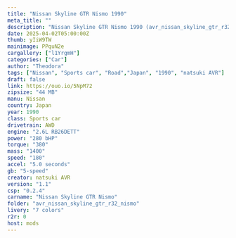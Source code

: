 ```yaml
---
title: "Nissan Skyline GTR Nismo 1990"
meta_title: ""
description: "Nissan Skyline GTR Nismo 1990 (avr_nissan_skyline_gtr_r32_nismo) by natsuki AVR"
date: 2025-04-02T05:00:00Z
thumb: yIiW9TW
mainimage: PPquN2e
cargallery: ["l1YrgmH"]
categories: ["Car"]
author: "Theodora"
tags: ["Nissan", "Sports car", "Road","Japan", "1990", "natsuki AVR"]
draft: false
link: https://ouo.io/5NpM72
zipsize: "44 MB"
manu: Nissan
country: Japan
year: 1990
class: Sports car
drivetrain: AWD
engine: "2.6L RB26DETT"
power: "280 bHP"
torque: "380"
mass: "1400"
speed: "180"
accel: "5.0 seconds"
gb: "5-speed"
creator: natsuki AVR
version: "1.1"
csp: "0.2.4"
carname: "Nissan Skyline GTR Nismo"
folder: "avr_nissan_skyline_gtr_r32_nismo"
livery: "7 colors"
r2r: 0
host: mods
---
```


